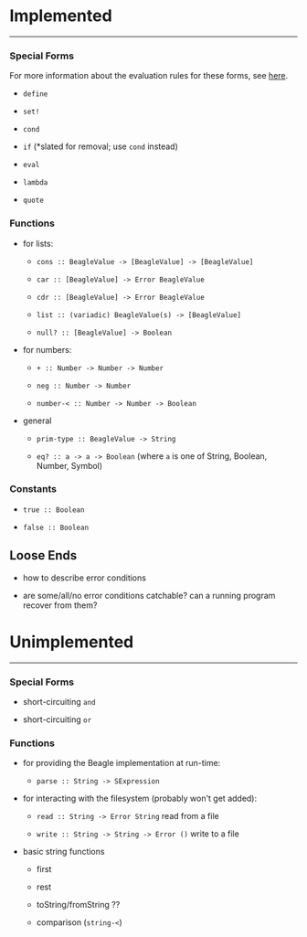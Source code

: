 # Implemented #
---------

### Special Forms ###

For more information about the evaluation rules for these forms, see [here](evaluation.md).

 - `define`
 
 - `set!`
 
 - `cond` 
 
 - `if` (*slated for removal; use `cond` instead)
 
 - `eval`
 
 - `lambda`
 
 - `quote`
  
  
### Functions ###

 - for lists:

   - `cons :: BeagleValue -> [BeagleValue] -> [BeagleValue]`

   - `car :: [BeagleValue] -> Error BeagleValue`

   - `cdr :: [BeagleValue] -> Error BeagleValue`
 
   - `list :: (variadic) BeagleValue(s) -> [BeagleValue]`
 
   - `null? :: [BeagleValue] -> Boolean`
   
 - for numbers:

   - `+ :: Number -> Number -> Number`
 
   - `neg :: Number -> Number`
   
   - `number-< :: Number -> Number -> Boolean`
 
 - general
 
   - `prim-type :: BeagleValue -> String`
   
   - `eq? :: a -> a -> Boolean` (where `a` is one of String, Boolean, Number, Symbol)
   
   
### Constants ###

 - `true :: Boolean`
 
 - `false :: Boolean`
 
 
## Loose Ends ##

 - how to describe error conditions
 
 - are some/all/no error conditions catchable?  can a running program recover from them?


# Unimplemented #
-----------

### Special Forms ###

 - short-circuiting `and`
 
 - short-circuiting `or`

### Functions ###

 - for providing the Beagle implementation at run-time:

   - `parse :: String -> SExpression`

 - for interacting with the filesystem (probably won't get added):

   - `read :: String -> Error String` read from a file

   - `write :: String -> String -> Error ()` write to a file
   
 - basic string functions
 
   - first
   
   - rest
   
   - toString/fromString ??
   
   - comparison (`string-<`)

